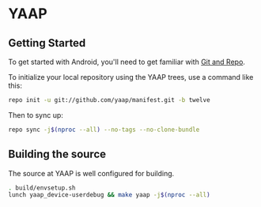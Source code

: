 YAAP
==============

Getting Started
---------------

To get started with Android, you'll need to get
familiar with [Git and Repo](http://source.android.com/source/using-repo.html).

To initialize your local repository using the YAAP trees, use a command like this:

```bash
repo init -u git://github.com/yaap/manifest.git -b twelve
```
Then to sync up:
```bash
repo sync -j$(nproc --all) --no-tags --no-clone-bundle
```

Building the source
---------------

The source at YAAP is well configured for building.

```bash
. build/envsetup.sh
lunch yaap_device-userdebug && make yaap -j$(nproc --all)
```

